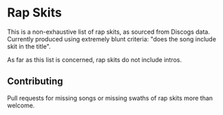 # Rap Skits

This is a non-exhaustive list of rap skits, as sourced from Discogs data. Currently produced using extremely blunt criteria: "does the song include skit in the title".

As far as this list is concerned, rap skits do not include intros.

## Contributing

Pull requests for missing songs or missing swaths of rap skits more than welcome.
